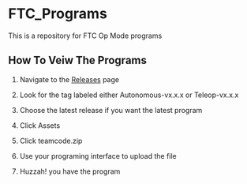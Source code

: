 # FTC_Programs
This is a repository for FTC Op Mode programs

## How To Veiw The Programs
  1. Navigate to the [Releases](https://github.com/4H-Botsmiths/FTC_Programs/releases) page
  
  2. Look for the tag labeled either Autonomous-vx.x.x or Teleop-vx.x.x
  
  3. Choose the latest release if you want the latest program
  
  4. Click Assets
  
  5. Click teamcode.zip
  
  6. Use your programing interface to upload the file
  
  7. Huzzah! you have the program

